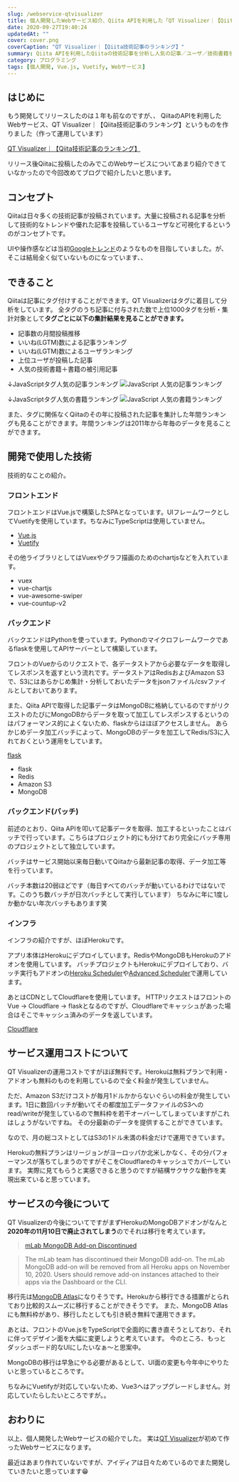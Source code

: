 ```yaml
---
slug: /webservice-qtvisualizer
title: 個人開発したWebサービス紹介、Qiita APIを利用した「QT Visualizer｜【Qiita技術記事のランキング】」
date: 2020-09-27T19:40:24
updatedAt: ""
cover: cover.png
coverCaption: "QT Visualizer｜【Qiita技術記事のランキング】"
summary: Qiita APIを利用したQiitaの技術記事を分析し人気の記事／ユーザ／技術書籍を発見することができる、個人開発したWebサービス「QT Visualizer｜【Qiita技術記事のランキング】」の紹介。
category: プログラミング
tags: [個人開発, Vue.js, Vuetify, Webサービス]
---
```


## はじめに

もう開発してリリースしたのは１年も前なのですが、、
QiitaのAPIを利用したWebサービス、QT Visualizer｜【Qiita技術記事のランキング】というものを作りました（作って運用しています）

[QT Visualizer｜【Qiita技術記事のランキング】](https://qtvisualizer.com/)

リリース後Qiitaに投稿したのみでこのWebサービスについてあまり紹介できていなかったので今回改めてブログで紹介したいと思います。

## コンセプト

Qiitaは日々多くの技術記事が投稿されています。大量に投稿される記事を分析して技術的なトレンドや優れた記事を投稿しているユーザなど可視化するというのがコンセプトです。

UIや操作感などは当初[Googleトレンド](https://trends.google.co.jp/trends/?geo=JP)のようなものを目指していました。が、そこは結局全く似ていないものになっています、、

## できること

Qiitaは記事にタグ付けすることができます。QT Visualizerはタグに着目して分析をしています。
全タグのうち記事に付与された数で上位1000タグを分析・集計対象として**タグごとに以下の集計結果を見ることができます。**

- 記事数の月間投稿推移
- いいね(LGTM)数による記事ランキング
- いいね(LGTM)数によるユーザランキング
- 上位ユーザが投稿した記事
- 人気の技術書籍＋書籍の被引用記事

↓JavaScriptタグ人気の記事ランキング
![JavaScript 人気の記事ランキング](./qtv-post-rank.png)

↓JavaScriptタグ人気の書籍ランキング
![JavaScript 人気の書籍ランキング](./qtv-book-rank.png)

また、タグに関係なくQiitaのその年に投稿された記事を集計した年間ランキングも見ることができます。年間ランキングは2011年から年毎のデータを見ることができます。

## 開発で使用した技術

技術的なことの紹介。

### フロントエンド

フロントエンドはVue.jsで構築したSPAとなっています。UIフレームワークとしてVuetifyを使用しています。ちなみにTypeScriptは使用していません。

- [Vue.js](https://jp.vuejs.org/index.html)
- [Vuetify](https://vuetifyjs.com/en/)

その他ライブラリとしてはVuexやグラフ描画のためのchartjsなどを入れています。

- vuex
- vue-chartjs
- vue-awesome-swiper
- vue-countup-v2

### バックエンド

バックエンドはPythonを使っています。Pythonのマイクロフレームワークであるflaskを使用してAPIサーバーとして構築しています。

フロントのVueからのリクエストで、各データストアから必要なデータを取得してレスポンスを返すという流れです。データストアはRedisおよびAmazon S3で、S3にはあらかじめ集計・分析しておいたデータをjsonファイル/csvファイルとしておいてあります。

また、Qiita APIで取得した記事データはMongoDBに格納しているのですがリクエストのたびにMongoDBからデータを取って加工してレスポンスするというのはパフォーマンス的によくないため、flaskからはほぼアクセスしません。
あらかじめデータ加工バッチによって、MongoDBのデータを加工してRedis/S3に入れておくという運用をしています。

[flask](https://github.com/pallets/flask)

- flask
- Redis
- Amazon S3
- MongoDB

### バックエンド(バッチ)

前述のとおり、Qiita APIを叩いて記事データを取得、加工するといったことはバッチで行っています。こちらはプロジェクト的にも分けており完全にバッチ専用のプロジェクトとして独立しています。

バッチはサービス開始以来毎日動いてQiitaから最新記事の取得、データ加工等を行っています。

バッチ本数は20弱ほどです（毎日すべてのバッチが動いているわけではないです。このうち数バッチが日次バッチとして実行しています）
ちなみに年に1度しか動かない年次バッチもあります笑

### インフラ

インフラの紹介ですが、ほぼHerokuです。

アプリ本体はHerokuにデプロイしています。RedisやMongoDBもHerokuのアドオンを使用しています。
バッチプロジェクトもHerokuにデプロイしており、バッチ実行もアドオンの[Heroku Scheduler](https://elements.heroku.com/addons/scheduler)や[Advanced Scheduler](https://elements.heroku.com/addons/advanced-scheduler)で運用しています。

あとはCDNとしてCloudflareを使用しています。
HTTPリクエストはフロントのVue → Cloudflare → flaskとなるのですが、Cloudflareでキャッシュがあった場合はそこでキャッシュ済みのデータを返しています。

[Cloudflare](https://www.cloudflare.com/ja-jp/)

## サービス運用コストについて

QT Visualizerの運用コストですがほぼ無料です。Herokuは無料プランで利用・アドオンも無料のものを利用しているので全く料金が発生していません。

ただ、Amazon S3だけコストが毎月1ドルかからないぐらいの料金が発生しています。1日に数回バッチが動いてその都度加工データファイルのS3へのread/writeが発生しているので無料枠を若干オーバーしてしまっていますがこれはしょうがないですね。
その分最新のデータを提供することができています。

なので、月の総コストとしてはS3の1ドル未満の料金だけで運用できています。

Herokuの無料プランはリージョンがヨーロッパか北米しかなく、その分パフォーマンスが落ちてしまうのですがそこをCloudflareのキャッシュでカバーしています。
実際に見てもらうと実感できると思うのですが結構サクサクな動作を実現出来ていると思っています。

## サービスの今後について

QT Visualizerの今後についてですがまずHerokuのMongoDBアドオンがなんと**2020年の11月10日で廃止されてしまう**のでそれは移行を考えています。

>[mLab MongoDB Add-on Discontinued](https://devcenter.heroku.com/changelog-items/1823)

>The mLab team has discontinued their MongoDB add-on. The mLab MongoDB add-on will be removed from all Heroku apps on November 10, 2020. Users should remove add-on instances attached to their apps via the Dashboard or the CLI.

移行先は[MongoDB Atlas](https://www.mongodb.com/cloud/atlas)になりそうです。Herokuから移行できる措置がとられており比較的スムーズに移行することができそうです。
また、MongoDB Atlasにも無料枠があり、移行したとしても引き続き無料で運用できます。

あとは、フロントのVue.jsをTypeScriptで全面的に書き直そうとしており、それに伴ってデザイン面を大幅に変更しようと考えています。
今のところ、もっとダッシュボード的なUIにしたいなぁ～と思案中。

MongoDBの移行は早急にやる必要があるとして、UI面の変更も今年中にやりたいと思っているところです。

ちなみにVuetifyが対応していないため、Vue3へはアップグレードしません。対応していたらしたいところですが。。

## おわりに

以上、個人開発したWebサービスの紹介でした。
実は[QT Visualizer](https://qtvisualizer.com/)が初めて作ったWebサービスになります。

最近はあまり作れていないですが、アイディアは日々ためているのでまた開発していきたいと思っています😁